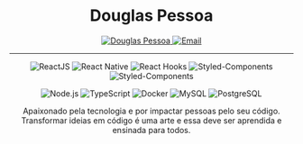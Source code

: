 <h1 align="center">Douglas Pessoa</h1>
<p align="center">
  <a  href="https://www.linkedin.com/in/douglaspessoa/"  target="_blank">
    <img  src="https://img.shields.io/badge/-Douglas%20Pessoa-0077B5?style=flat-square&logo=Linkedin&logoColor=white&link=https://www.linkedin.com/in/dougpessoa"  alt="Douglas Pessoa">
  </a>
  <a  href="mailto:douglaspereira1@outlook.com"  target="_blank">
  <img  src="https://img.shields.io/badge/-douglaspereira1@outlook.com-185ABD?style=flat-square&logo=Microsoft%20Outlook&logoColor=white&link=https://www.linkedin.com/in/dougpessoa"  alt="Email">
</a>
</p>
<hr />
<p align="center">
  <img src="https://img.shields.io/badge/-ReactJS-61DAFB?style=flat-square&logo=react&logoColor=black" alt="ReactJS">
  <img src="https://img.shields.io/badge/-React%20Native-61DAFB?style=flat-square&logo=react&logoColor=black" alt="React Native">
  <img src="https://img.shields.io/badge/-React%20Native-8dc891?style=flat-square&logo=react&logoColor=black" alt="React Hooks">
  <img src="https://img.shields.io/badge/Styled--Components-DB7093?style=flat-square&logo=styled-components&logoColor=white" alt="Styled-Components">
  <img src="https://img.shields.io/badge/-Redux-764ABC?style=flat-square&logo=redux&logoColor=white" alt="Styled-Components">
</p>
<p align="center">
  <img src="https://img.shields.io/badge/-Node.js-43853D?style=flat-square&logo=node.js&logoColor=white" alt="Node.js">
  <img src="https://img.shields.io/badge/-TypeScript-007ACC?style=flat-square&logo=typescript&logoColor=white" alt="TypeScript">
  <img src="https://img.shields.io/badge/-Docker-2496ED?style=flat-square&logo=docker&logoColor=white" alt="Docker">
  <img src="https://img.shields.io/badge/-MySql-4479A1?style=flat-square&logo=mysql&logoColor=white" alt="MySQL">
  <img src="https://img.shields.io/badge/-PostgreSQL-336791?style=flat-square&logo=postgresql&logoColor=white" alt="PostgreSQL">
</p>

<p align="center">
  Apaixonado pela tecnologia e por impactar pessoas pelo seu código. <br /> Transformar ideias em código é uma arte e essa deve ser aprendida e ensinada para todos. 
</p>
